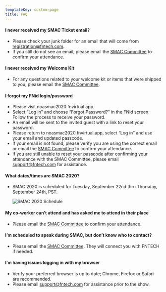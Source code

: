```yaml
---
templateKey: custom-page
title: FAQ
---
```

#### I never received my SMAC Ticket email?

* Please check your junk folder for an email that will come from registration@fntech.com.
* If you still do not see an email, please email the [SMAC Committee](mailto:SMACCommittee@noa.nintendo.com) to confirm your attendance.

#### I never received my Welcome Kit

* For any questions related to your welcome kit or items that were shipped to you, please email the [SMAC Committee](mailto:SMACCommittee@noa.nintendo.com).

#### I forgot my FNid login/password

* Please visit noasmac2020.fnvirtual.app. 
* Select “Log in” and choose “Forgot Password?” in the FNid screen. Follow the process to receive your password.   
* An email will be sent to the invited guest with a link to reset your password.
* Please return to noasmac2020.fnvirtual.app, select “Log in” and use your email and updated passcode. 
* If your email is not found, please verify you are using the correct email or email the [SMAC Committee](mailto:SMACCommittee@noa.nintendo.com) to confirm your attendance.  
* If you are still unable to reset your passcode after confirming your attendance with the SMAC Committee, please email [support@fntech.com](mailto:support@fntech.com)[](support@fntech.com) for assistance. 

#### What dates/times are SMAC 2020?

* SMAC 2020 is scheduled for Tuesday, September 22nd thru Thursday, September 24th, PST.

  ![SMAC 2020 Schedule](/img/nosmac-sched-sm.png "SMAC 2020 Schedule")

#### My co-worker can’t attend and has asked me to attend in their place

* Please email the [SMAC Committee](mailto:SMACCommittee@noa.nintendo.com) to confirm your attendance.

#### I’m scheduled to speak during SMAC, but don’t know who to contact?

* Please email the [SMAC Committee](mailto:SMACCommittee@noa.nintendo.com). They will connect you with FNTECH if needed. 

#### I’m having issues logging in with my browser

* Verify your preferred browser is up to date; Chrome, Firefox or Safari are recommended. 
* Please email [support@fntech.com](mailto:support@fntech.com) for assistance prior to the show.